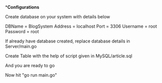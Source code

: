 *****************Configurations****************

Create database on your system with details below

DBName = BlogSystem
Address = localhost
Port = 3306
Username = root
Password = root

If already have database created, replace database details in Server/main.go

Create Table with the help of script given in MySQL/article.sql

And you are ready to go

Now hit "go run main.go"
